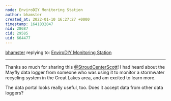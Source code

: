```yaml
---
node: EnviroDIY Monitoring Station
author: bhamster
created_at: 2022-01-10 16:27:27 +0000
timestamp: 1641832047
nid: 28687
cid: 29585
uid: 664477
---
```




[bhamster](../profile/bhamster) replying to: [EnviroDIY Monitoring Station](../notes/StroudCenterScott/01-07-2022/envirodiy-monitoring-station)

----
Thanks so much for sharing this [@StroudCenterScott](/profile/StroudCenterScott)! I had heard about the Mayfly data logger from someone who was using it to monitor a stormwater recycling system in the Great Lakes area, and am excited to learn more. 

The data portal looks really useful, too. Does it accept data from other data loggers?